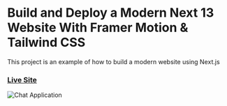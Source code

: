 # Build and Deploy a Modern Next 13 Website With Framer Motion & Tailwind CSS

This project is an example of how to build a modern website using Next.js 

### [Live Site](https://metaverse-z6ef.onrender.com/)

![Chat Application](https://i.ibb.co/sbSHWH0/Thumbnail-1.png)
